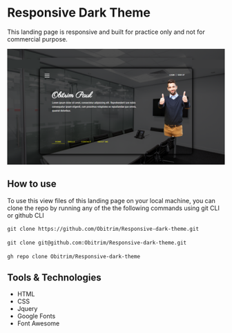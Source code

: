 # Responsive Dark Theme

This landing page is responsive and built for practice only and not for commercial purpose.

![Responsive Dark Theme](https://github.com/Obitrim/Responsive-dark-theme/blob/master/docs/responsive-dark-theme.png)

## How to use

To use this view files of this landing page on your local machine, you can clone the repo by running any of the the following commands using git CLI or github CLI
```git
git clone https://github.com/Obitrim/Responsive-dark-theme.git

git clone git@github.com:Obitrim/Responsive-dark-theme.git

gh repo clone Obitrim/Responsive-dark-theme
```

## Tools & Technologies
- HTML
- CSS
- Jquery
- Google Fonts
- Font Awesome
